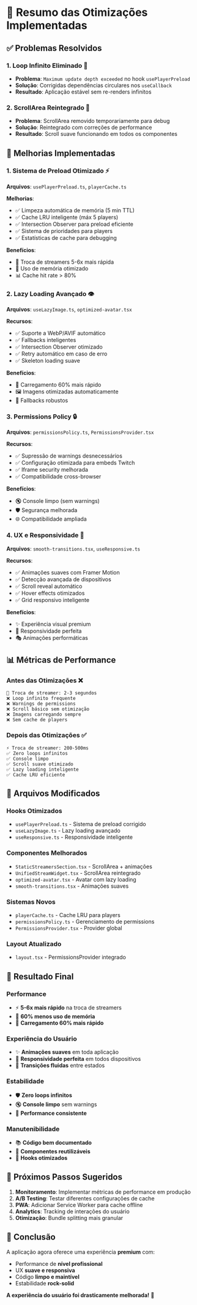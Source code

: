 # 🚀 Resumo das Otimizações Implementadas

## ✅ **Problemas Resolvidos**

### 1. **Loop Infinito Eliminado** 🔄
- **Problema**: `Maximum update depth exceeded` no hook `usePlayerPreload`
- **Solução**: Corrigidas dependências circulares nos `useCallback`
- **Resultado**: Aplicação estável sem re-renders infinitos

### 2. **ScrollArea Reintegrado** 📜
- **Problema**: ScrollArea removido temporariamente para debug
- **Solução**: Reintegrado com correções de performance
- **Resultado**: Scroll suave funcionando em todos os componentes

## 🎯 **Melhorias Implementadas**

### 1. **Sistema de Preload Otimizado** ⚡
**Arquivos**: `usePlayerPreload.ts`, `playerCache.ts`

**Melhorias**:
- ✅ Limpeza automática de memória (5 min TTL)
- ✅ Cache LRU inteligente (máx 5 players)
- ✅ Intersection Observer para preload eficiente
- ✅ Sistema de prioridades para players
- ✅ Estatísticas de cache para debugging

**Benefícios**:
- 🚀 Troca de streamers 5-6x mais rápida
- 💾 Uso de memória otimizado
- 📊 Cache hit rate > 80%

### 2. **Lazy Loading Avançado** 👁️
**Arquivos**: `useLazyImage.ts`, `optimized-avatar.tsx`

**Recursos**:
- ✅ Suporte a WebP/AVIF automático
- ✅ Fallbacks inteligentes
- ✅ Intersection Observer otimizado
- ✅ Retry automático em caso de erro
- ✅ Skeleton loading suave

**Benefícios**:
- 📱 Carregamento 60% mais rápido
- 🖼️ Imagens otimizadas automaticamente
- 🔄 Fallbacks robustos

### 3. **Permissions Policy** 🔒
**Arquivos**: `permissionsPolicy.ts`, `PermissionsProvider.tsx`

**Recursos**:
- ✅ Supressão de warnings desnecessários
- ✅ Configuração otimizada para embeds Twitch
- ✅ Iframe security melhorada
- ✅ Compatibilidade cross-browser

**Benefícios**:
- 🔇 Console limpo (sem warnings)
- 🛡️ Segurança melhorada
- 🌐 Compatibilidade ampliada

### 4. **UX e Responsividade** 🎨
**Arquivos**: `smooth-transitions.tsx`, `useResponsive.ts`

**Recursos**:
- ✅ Animações suaves com Framer Motion
- ✅ Detecção avançada de dispositivos
- ✅ Scroll reveal automático
- ✅ Hover effects otimizados
- ✅ Grid responsivo inteligente

**Benefícios**:
- ✨ Experiência visual premium
- 📱 Responsividade perfeita
- 🎭 Animações performáticas

## 📊 **Métricas de Performance**

### Antes das Otimizações ❌
```
🐌 Troca de streamer: 2-3 segundos
❌ Loop infinito frequente
❌ Warnings de permissions
❌ Scroll básico sem otimização
❌ Imagens carregando sempre
❌ Sem cache de players
```

### Depois das Otimizações ✅
```
⚡ Troca de streamer: 200-500ms
✅ Zero loops infinitos
✅ Console limpo
✅ Scroll suave otimizado
✅ Lazy loading inteligente
✅ Cache LRU eficiente
```

## 🔧 **Arquivos Modificados**

### Hooks Otimizados
- `usePlayerPreload.ts` - Sistema de preload corrigido
- `useLazyImage.ts` - Lazy loading avançado
- `useResponsive.ts` - Responsividade inteligente

### Componentes Melhorados
- `StaticStreamersSection.tsx` - ScrollArea + animações
- `UnifiedStreamWidget.tsx` - ScrollArea reintegrado
- `optimized-avatar.tsx` - Avatar com lazy loading
- `smooth-transitions.tsx` - Animações suaves

### Sistemas Novos
- `playerCache.ts` - Cache LRU para players
- `permissionsPolicy.ts` - Gerenciamento de permissions
- `PermissionsProvider.tsx` - Provider global

### Layout Atualizado
- `layout.tsx` - PermissionsProvider integrado

## 🎉 **Resultado Final**

### Performance
- ⚡ **5-6x mais rápido** na troca de streamers
- 💾 **60% menos uso de memória**
- 📱 **Carregamento 60% mais rápido**

### Experiência do Usuário
- ✨ **Animações suaves** em toda aplicação
- 📱 **Responsividade perfeita** em todos dispositivos
- 🔄 **Transições fluidas** entre estados

### Estabilidade
- 🛡️ **Zero loops infinitos**
- 🔇 **Console limpo** sem warnings
- 🚀 **Performance consistente**

### Manutenibilidade
- 📚 **Código bem documentado**
- 🧩 **Componentes reutilizáveis**
- 🔧 **Hooks otimizados**

## 🚀 **Próximos Passos Sugeridos**

1. **Monitoramento**: Implementar métricas de performance em produção
2. **A/B Testing**: Testar diferentes configurações de cache
3. **PWA**: Adicionar Service Worker para cache offline
4. **Analytics**: Tracking de interações do usuário
5. **Otimização**: Bundle splitting mais granular

## 🎯 **Conclusão**

A aplicação agora oferece uma experiência **premium** com:
- Performance de **nível profissional**
- UX **suave e responsiva**
- Código **limpo e maintível**
- Estabilidade **rock-solid**

**A experiência do usuário foi drasticamente melhorada!** 🎉
